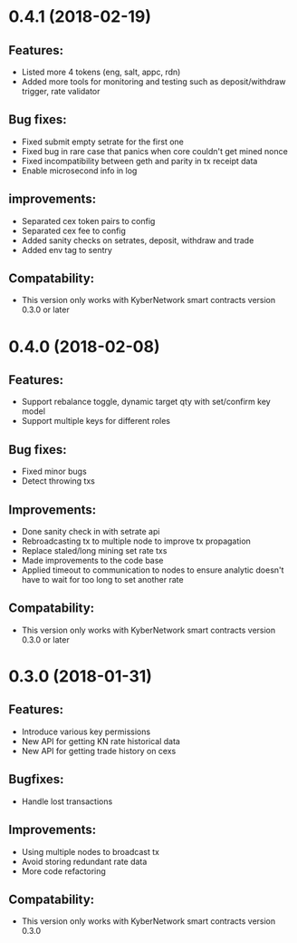 # 0.4.1 (2018-02-19)
## Features:
- Listed more 4 tokens (eng, salt, appc, rdn)
- Added more tools for monitoring and testing such as deposit/withdraw trigger, rate validator

## Bug fixes:
- Fixed submit empty setrate for the first one
- Fixed bug in rare case that panics when core couldn't get mined nonce
- Fixed incompatibility between geth and parity in tx receipt data
- Enable microsecond info in log

## improvements:
- Separated cex token pairs to config
- Separated cex fee to config
- Added sanity checks on setrates, deposit, withdraw and trade
- Added env tag to sentry

## Compatability:
- This version only works with KyberNetwork smart contracts version 0.3.0 or later

# 0.4.0 (2018-02-08)

## Features:
- Support rebalance toggle, dynamic target qty with set/confirm key model
- Support multiple keys for different roles

## Bug fixes:
- Fixed minor bugs
- Detect throwing txs

## Improvements:
- Done sanity check in with setrate api
- Rebroadcasting tx to multiple node to improve tx propagation
- Replace staled/long mining set rate txs
- Made improvements to the code base
- Applied timeout to communication to nodes to ensure analytic doesn't have to wait for too long to set another rate

## Compatability:
- This version only works with KyberNetwork smart contracts version 0.3.0 or later

# 0.3.0 (2018-01-31)

## Features:
- Introduce various key permissions
- New API for getting KN rate historical data
- New API for getting trade history on cexs

## Bugfixes:
- Handle lost transactions

## Improvements:
- Using multiple nodes to broadcast tx
- Avoid storing redundant rate data
- More code refactoring

## Compatability:
- This version only works with KyberNetwork smart contracts version 0.3.0


